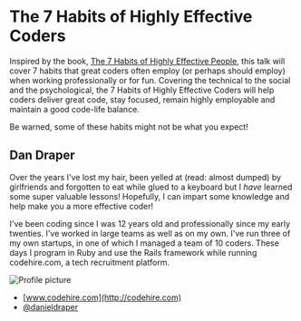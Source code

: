# The 7 Habits of Highly Effective Coders

Inspired by the book, [The 7 Habits of Highly Effective People](http://www.amazon.com/The-Habits-Highly-Effective-People/dp/0743269519), this talk will cover 7 habits that great coders often employ (or perhaps should employ) when working professionally or for fun.
Covering the technical to the social and the psychological, the 7 Habits of Highly Effective Coders will help coders deliver great code, stay focused, remain highly employable
and maintain a good code-life balance.

Be warned, some of these habits might not be what you expect!

## Dan Draper

Over the years I've lost my hair, been yelled at (read: almost dumped) by girlfriends and forgotten to eat while glued to a keyboard but I *have* learned some super valuable lessons! Hopefully, I can impart some knowledge and help make you a more effective coder!

I've been coding since I was 12 years old and professionally since my early twenties. I've worked in large teams as well as on my own. I've run three of my own startups, in one of which I managed a team of 10 coders. These days I program in Ruby and use the Rails framework while running codehire.com, a tech recruitment platform.

![Profile picture](http://m.c.lnkd.licdn.com/media/p/2/000/25a/086/25abc1c.jpg)

- [www.codehire.com](http://codehire.com)
- [@danieldraper](https://twitter.com/danieldraper)
